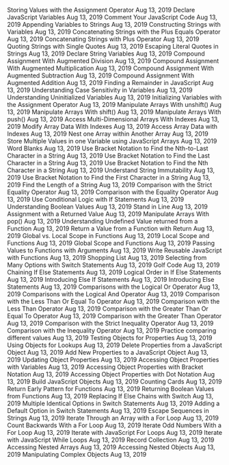 

Storing Values with the Assignment Operator		Aug 13, 2019
Declare JavaScript Variables		Aug 13, 2019
Comment Your JavaScript Code		Aug 13, 2019
Appending Variables to Strings		Aug 13, 2019
Constructing Strings with Variables		Aug 13, 2019
Concatenating Strings with the Plus Equals Operator		Aug 13, 2019
Concatenating Strings with Plus Operator		Aug 13, 2019
Quoting Strings with Single Quotes		Aug 13, 2019
Escaping Literal Quotes in Strings		Aug 13, 2019
Declare String Variables		Aug 13, 2019
Compound Assignment With Augmented Division		Aug 13, 2019
Compound Assignment With Augmented Multiplication		Aug 13, 2019
Compound Assignment With Augmented Subtraction		Aug 13, 2019
Compound Assignment With Augmented Addition		Aug 13, 2019
Finding a Remainder in JavaScript		Aug 13, 2019
Understanding Case Sensitivity in Variables		Aug 13, 2019
Understanding Uninitialized Variables		Aug 13, 2019
Initializing Variables with the Assignment Operator		Aug 13, 2019
Manipulate Arrays With unshift()		Aug 13, 2019
Manipulate Arrays With shift()		Aug 13, 2019
Manipulate Arrays With push()		Aug 13, 2019
Access Multi-Dimensional Arrays With Indexes		Aug 13, 2019
Modify Array Data With Indexes		Aug 13, 2019
Access Array Data with Indexes		Aug 13, 2019
Nest one Array within Another Array		Aug 13, 2019
Store Multiple Values in one Variable using JavaScript Arrays		Aug 13, 2019
Word Blanks		Aug 13, 2019
Use Bracket Notation to Find the Nth-to-Last Character in a String		Aug 13, 2019
Use Bracket Notation to Find the Last Character in a String		Aug 13, 2019
Use Bracket Notation to Find the Nth Character in a String		Aug 13, 2019
Understand String Immutability		Aug 13, 2019
Use Bracket Notation to Find the First Character in a String		Aug 13, 2019
Find the Length of a String		Aug 13, 2019
Comparison with the Strict Equality Operator		Aug 13, 2019
Comparison with the Equality Operator		Aug 13, 2019
Use Conditional Logic with If Statements		Aug 13, 2019
Understanding Boolean Values		Aug 13, 2019
Stand in Line		Aug 13, 2019
Assignment with a Returned Value		Aug 13, 2019
Manipulate Arrays With pop()		Aug 13, 2019
Understanding Undefined Value returned from a Function		Aug 13, 2019
Return a Value from a Function with Return		Aug 13, 2019
Global vs. Local Scope in Functions		Aug 13, 2019
Local Scope and Functions		Aug 13, 2019
Global Scope and Functions		Aug 13, 2019
Passing Values to Functions with Arguments		Aug 13, 2019
Write Reusable JavaScript with Functions		Aug 13, 2019
Shopping List		Aug 13, 2019
Selecting from Many Options with Switch Statements		Aug 13, 2019
Golf Code		Aug 13, 2019
Chaining If Else Statements		Aug 13, 2019
Logical Order in If Else Statements		Aug 13, 2019
Introducing Else If Statements		Aug 13, 2019
Introducing Else Statements		Aug 13, 2019
Comparisons with the Logical Or Operator		Aug 13, 2019
Comparisons with the Logical And Operator		Aug 13, 2019
Comparison with the Less Than Or Equal To Operator		Aug 13, 2019
Comparison with the Less Than Operator		Aug 13, 2019
Comparison with the Greater Than Or Equal To Operator		Aug 13, 2019
Comparison with the Greater Than Operator		Aug 13, 2019
Comparison with the Strict Inequality Operator		Aug 13, 2019
Comparison with the Inequality Operator		Aug 13, 2019
Practice comparing different values		Aug 13, 2019
Testing Objects for Properties		Aug 13, 2019
Using Objects for Lookups		Aug 13, 2019
Delete Properties from a JavaScript Object		Aug 13, 2019
Add New Properties to a JavaScript Object		Aug 13, 2019
Updating Object Properties		Aug 13, 2019
Accessing Object Properties with Variables		Aug 13, 2019
Accessing Object Properties with Bracket Notation		Aug 13, 2019
Accessing Object Properties with Dot Notation		Aug 13, 2019
Build JavaScript Objects		Aug 13, 2019
Counting Cards		Aug 13, 2019
Return Early Pattern for Functions		Aug 13, 2019
Returning Boolean Values from Functions		Aug 13, 2019
Replacing If Else Chains with Switch		Aug 13, 2019
Multiple Identical Options in Switch Statements		Aug 13, 2019
Adding a Default Option in Switch Statements		Aug 13, 2019
Escape Sequences in Strings		Aug 13, 2019
Iterate Through an Array with a For Loop		Aug 13, 2019
Count Backwards With a For Loop		Aug 13, 2019
Iterate Odd Numbers With a For Loop		Aug 13, 2019
Iterate with JavaScript For Loops		Aug 13, 2019
Iterate with JavaScript While Loops		Aug 13, 2019
Record Collection		Aug 13, 2019
Accessing Nested Arrays		Aug 13, 2019
Accessing Nested Objects		Aug 13, 2019
Manipulating Complex Objects		Aug 13, 2019